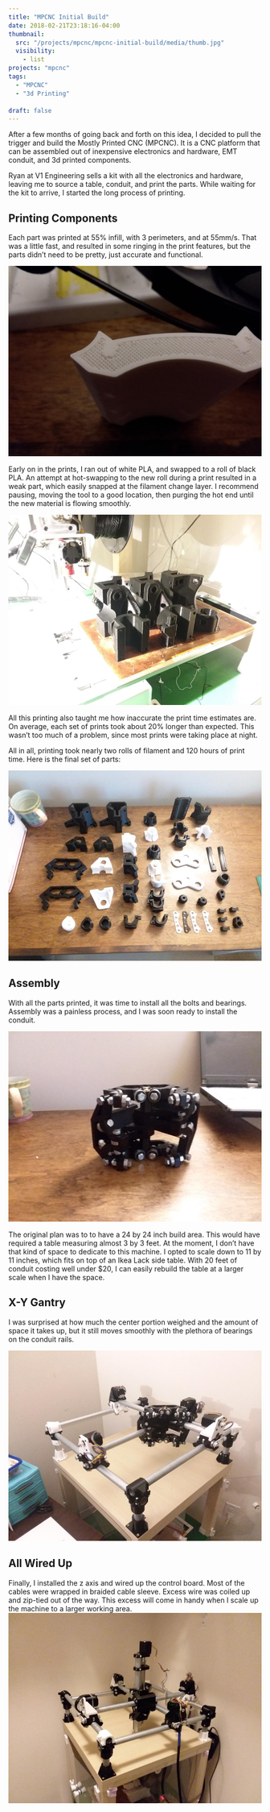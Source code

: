 ```yaml
---
title: "MPCNC Initial Build"
date: 2018-02-21T23:18:16-04:00
thumbnail:
  src: "/projects/mpcnc/mpcnc-initial-build/media/thumb.jpg"
  visibility:
    - list
projects: "mpcnc"
tags:
  - "MPCNC"
  - "3d Printing"

draft: false
---
```


After a few months of going back and forth on this idea, I decided to pull the trigger and build the Mostly Printed CNC (MPCNC). It is a CNC platform that can be assembled out of inexpensive electronics and hardware, EMT conduit, and 3d printed components.

Ryan at V1 Engineering sells a kit with all the electronics and hardware, leaving me to source a table, conduit, and print the parts. While waiting for the kit to arrive, I started the long process of printing.

## Printing Components

Each part was printed at 55% infill, with 3 perimeters, and at 55mm/s. That was a little fast, and resulted in some ringing in the print features, but the parts didn’t need to be pretty, just accurate and functional.

![Printed Parts](media/02mib01.jpg)

Early on in the prints, I ran out of white PLA, and swapped to a roll of black PLA. An attempt at hot-swapping to the new roll during a print resulted in a weak part, which easily snapped at the filament change layer. I recommend pausing, moving the tool to a good location, then purging the hot end until the new material is flowing smoothly.

![Printed Parts](media/02mib02.jpg)

All this printing also taught me how inaccurate the print time estimates are. On average, each set of prints took about 20% longer than expected. This wasn’t too much of a problem, since most prints were taking place at night.

All in all, printing took nearly two rolls of filament and 120 hours of print time. Here is the final set of parts:

![Printed Parts](media/02mib03.jpg)

## Assembly
With all the parts printed, it was time to install all the bolts and bearings. Assembly was a painless process, and I was soon ready to install the conduit.

![Printed Parts](media/02mib04.jpg)

The original plan was to to have a 24 by 24 inch build area. This would have required a table measuring almost 3 by 3 feet. At the moment, I don’t have that kind of space to dedicate to this machine. I opted to scale down to 11 by 11 inches, which fits on top of an Ikea Lack side table. With 20 feet of conduit costing well under $20, I can easily rebuild the table at a larger scale when I have the space.

## X-Y Gantry
I was surprised at how much the center portion weighed and the amount of space it takes up, but it still moves smoothly with the plethora of bearings on the conduit rails.

![Printed Parts](media/02mib05.jpg)

## All Wired Up
Finally, I installed the z axis and wired up the control board. Most of the cables were wrapped in braided cable sleeve. Excess wire was coiled up and zip-tied out of the way. This excess will come in handy when I scale up the machine to a larger working area.
![Printed Parts](media/02mib06.jpg)
